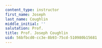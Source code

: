 ```yaml
---
content_type: instructor
first_name: Joseph
last_name: Coughlin
middle_initial: ''
salutation: Prof.
title: Prof. Joseph Coughlin
uid: 56bfbcd0-cc3e-8b93-75cd-510980b15681
---
```

